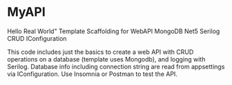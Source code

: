 # MyAPI
Hello Real World" Template Scaffolding for WebAPI MongoDB Net5 Serilog CRUD IConfiguration 

This code includes just the basics to create a web API with CRUD operations on a database (template uses Mongodb), and logging with Serilog.
Database info including connection string are read from appsettings via IConfiguration.
Use Insomnia or Postman to test the API.  
